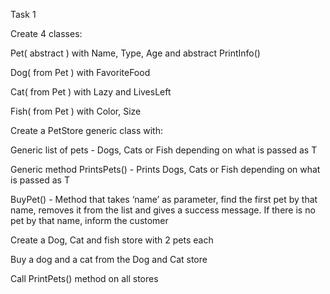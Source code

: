 Task 1

Create 4 classes:

Pet( abstract ) with Name, Type, Age and abstract PrintInfo()

Dog( from Pet ) with FavoriteFood

Cat( from Pet ) with Lazy and LivesLeft

Fish( from Pet ) with Color, Size


Create a PetStore generic class with:

Generic list of pets - Dogs, Cats or Fish depending on what is passed as T

Generic method PrintsPets() - Prints Dogs, Cats or Fish depending on what is passed as T

BuyPet() - Method that takes ‘name’ as parameter, find the first pet by that name, removes it from the list and gives a success message. If there is no pet by that name, inform the customer

Create a Dog, Cat and fish store with 2 pets each

Buy a dog and a cat from the Dog and Cat store

Call PrintPets() method on all stores